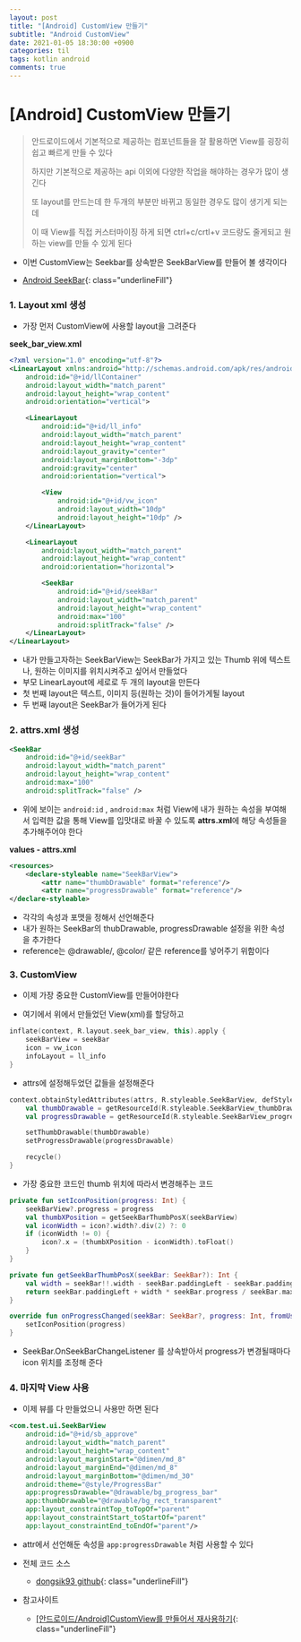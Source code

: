```yaml
---
layout: post
title: "[Android] CustomView 만들기"
subtitle: "Android CustomView"
date: 2021-01-05 18:30:00 +0900
categories: til
tags: kotlin android
comments: true
---
```




# [Android] CustomView 만들기 



> 안드로이드에서 기본적으로 제공하는 컴포넌트들을 잘 활용하면 View를 굉장히 쉽고 빠르게 만들 수 있다
>
> 하지만 기본적으로 제공하는 api 이외에 다양한 작업을 해야하는 경우가 많이 생긴다
>
> 또 layout를 만드는데 한 두개의 부분만 바뀌고 동일한 경우도 많이 생기게 되는데 
>
> 이 때 View를 직접 커스터마이징 하게 되면 ctrl+c/crtl+v 코드량도 줄게되고 원하는 view를 만들 수 있게 된다



- 이번 CustomView는 Seekbar를 상속받은 SeekBarView를 만들어 볼 생각이다

- [Android SeekBar](https://developer.android.com/reference/android/widget/SeekBar){: class="underlineFill"}



### 1. Layout xml 생성

- 가장 먼저 CustomView에 사용할 layout을 그려준다



**seek_bar_view.xml**

```xml
<?xml version="1.0" encoding="utf-8"?>
<LinearLayout xmlns:android="http://schemas.android.com/apk/res/android"
    android:id="@+id/llContainer"
    android:layout_width="match_parent"
    android:layout_height="wrap_content"
    android:orientation="vertical">

    <LinearLayout
        android:id="@+id/ll_info"
        android:layout_width="match_parent"
        android:layout_height="wrap_content"
        android:layout_gravity="center"
        android:layout_marginBottom="-3dp"
        android:gravity="center"
        android:orientation="vertical">

        <View
            android:id="@+id/vw_icon"
            android:layout_width="10dp"
            android:layout_height="10dp" />
    </LinearLayout>

    <LinearLayout
        android:layout_width="match_parent"
        android:layout_height="wrap_content"
        android:orientation="horizontal">

        <SeekBar
            android:id="@+id/seekBar"
            android:layout_width="match_parent"
            android:layout_height="wrap_content"
            android:max="100"
            android:splitTrack="false" />
    </LinearLayout>
</LinearLayout>
```

- 내가 만들고자하는 SeekBarView는 SeekBar가 가지고 있는 Thumb 위에 텍스트나, 원하는 이미지를 위치시켜주고 싶어서 만들었다
- 부모 LinearLayout에 세로로 두 개의 layout을 만든다
- 첫 번째 layout은 텍스트, 이미지 등(원하는 것)이 들어가게될 layout
- 두 번째 layout은 SeekBar가 들어가게 된다





### 2. attrs.xml 생성

```xml
<SeekBar
    android:id="@+id/seekBar"
    android:layout_width="match_parent"
    android:layout_height="wrap_content"
    android:max="100"
    android:splitTrack="false" />
```

- 위에 보이는 `android:id` , `android:max` 처럼 View에 내가 원하는 속성을 부여해서 입력한 값을 통해 View를 입맛대로 바꿀 수 있도록 **attrs.xml**에 해당 속성들을 추가해주어야 한다



**values - attrs.xml**

```xml
<resources>
    <declare-styleable name="SeekBarView">
        <attr name="thumbDrawable" format="reference"/>
        <attr name="progressDrawable" format="reference"/>
</declare-styleable>
```

- 각각의 속성과 포맷을 정해서 선언해준다
- 내가 원하는 SeekBar의 thubDrawable, progressDrawable 설정을 위한 속성을 추가한다
- reference는 @drawable/, @color/ 같은 reference를 넣어주기 위함이다





### 3. CustomView

- 이제 가장 중요한 CustomView를 만들어야한다

- 여기에서 위에서 만들었던 View(xml)를 할당하고

```kotlin
inflate(context, R.layout.seek_bar_view, this).apply {
    seekBarView = seekBar
    icon = vw_icon
    infoLayout = ll_info
}
```

- attrs에 설정해두었던 값들을 설정해준다

```kotlin
context.obtainStyledAttributes(attrs, R.styleable.SeekBarView, defStyleAttr, defStyleRes).apply {
    val thumbDrawable = getResourceId(R.styleable.SeekBarView_thumbDrawable, 0)
    val progressDrawable = getResourceId(R.styleable.SeekBarView_progressDrawable, 0)

    setThumbDrawable(thumbDrawable)
    setProgressDrawable(progressDrawable)

    recycle()
}
```

- 가장 중요한 코드인 thumb 위치에 따라서 변경해주는 코드

```kotlin
private fun setIconPosition(progress: Int) {
    seekBarView?.progress = progress
    val thumbXPosition = getSeekBarThumbPosX(seekBarView)
    val iconWidth = icon?.width?.div(2) ?: 0
    if (iconWidth != 0) {
        icon?.x = (thumbXPosition - iconWidth).toFloat()
    }
}

private fun getSeekBarThumbPosX(seekBar: SeekBar?): Int {
    val width = seekBar!!.width - seekBar.paddingLeft - seekBar.paddingRight
    return seekBar.paddingLeft + width * seekBar.progress / seekBar.max
}

override fun onProgressChanged(seekBar: SeekBar?, progress: Int, fromUser: Boolean) {
    setIconPosition(progress)
}
```

- SeekBar.OnSeekBarChangeListener 를 상속받아서 progress가 변경될때마다 icon 위치를 조정해 준다 



### 4. 마지막 View 사용

- 이제 뷰를 다 만들었으니 사용만 하면 된다

```xml
<com.test.ui.SeekBarView
    android:id="@+id/sb_approve"
    android:layout_width="match_parent"
    android:layout_height="wrap_content"
    android:layout_marginStart="@dimen/md_8"
    android:layout_marginEnd="@dimen/md_8"
    android:layout_marginBottom="@dimen/md_30"
    android:theme="@style/ProgressBar"
    app:progressDrawable="@drawable/bg_progress_bar"
    app:thumbDrawable="@drawable/bg_rect_transparent"
    app:layout_constraintTop_toTopOf="parent"
    app:layout_constraintStart_toStartOf="parent"
    app:layout_constraintEnd_toEndOf="parent"/>
```

- attr에서 선언해둔 속성을 `app:progressDrawable` 처럼 사용할 수 있다





- 전체 코드 소스
  - [dongsik93 github](https://github.com/dongsik93/SeekBarView){: class="underlineFill"}





- 참고사이트
  - [[안드로이드/Android]CustomView를 만들어서 재사용하기](https://gun0912.tistory.com/38){: class="underlineFill"}



















